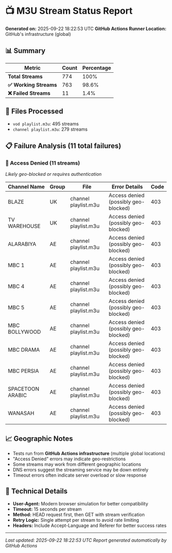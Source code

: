 # 📺 M3U Stream Status Report

**Generated on:** 2025-09-22 18:22:53 UTC
**GitHub Actions Runner Location:** GitHub's infrastructure (global)

## 📊 Summary

| Metric | Count | Percentage |
|--------|-------|------------|
| **Total Streams** | 774 | 100% |
| **✅ Working Streams** | 763 | 98.6% |
| **❌ Failed Streams** | 11 | 1.4% |

## 📁 Files Processed

- `vod playlist.m3u`: 495 streams
- `channel playlist.m3u`: 279 streams

## 📋 Failure Analysis (11 total failures)

### 🚫 Access Denied (11 streams)
*Likely geo-blocked or requires authentication*

| Channel Name | Group | File | Error Details | Code |
|-------------|-------|------|---------------|------|
| BLAZE | UK | channel playlist.m3u | Access denied (possibly geo-blocked) | 403 |
| TV WAREHOUSE | UK | channel playlist.m3u | Access denied (possibly geo-blocked) | 403 |
| ALARABIYA | AE | channel playlist.m3u | Access denied (possibly geo-blocked) | 403 |
| MBC 1 | AE | channel playlist.m3u | Access denied (possibly geo-blocked) | 403 |
| MBC 4 | AE | channel playlist.m3u | Access denied (possibly geo-blocked) | 403 |
| MBC 5 | AE | channel playlist.m3u | Access denied (possibly geo-blocked) | 403 |
| MBC BOLLYWOOD | AE | channel playlist.m3u | Access denied (possibly geo-blocked) | 403 |
| MBC DRAMA | AE | channel playlist.m3u | Access denied (possibly geo-blocked) | 403 |
| MBC PERSIA | AE | channel playlist.m3u | Access denied (possibly geo-blocked) | 403 |
| SPACETOON ARABIC | AE | channel playlist.m3u | Access denied (possibly geo-blocked) | 403 |
| WANASAH | AE | channel playlist.m3u | Access denied (possibly geo-blocked) | 403 |


## 📈 Geographic Notes

- Tests run from **GitHub Actions infrastructure** (multiple global locations)
- "Access Denied" errors may indicate geo-restrictions
- Some streams may work from different geographic locations
- DNS errors suggest the streaming service may be down entirely
- Timeout errors often indicate server overload or slow response

## 📝 Technical Details

- **User-Agent:** Modern browser simulation for better compatibility
- **Timeout:** 15 seconds per stream
- **Method:** HEAD request first, then GET with stream verification
- **Retry Logic:** Single attempt per stream to avoid rate limiting
- **Headers:** Include Accept-Language and Referer for better success rates

---
*Last updated: 2025-09-22 18:22:53 UTC*
*Report generated automatically by GitHub Actions*
